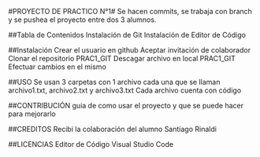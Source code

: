 #PROYECTO DE PRACTICO N°1#
Se hacen commits, se trabaja con branch y se pushea el proyecto entre dos 3 alumnos.

##Tabla de Contenidos
Instalación de Git
Instalación de Editor de Código


##Instalación
Crear el usuario en github
Aceptar invitación de colaborador
Clonar el repositorio PRAC1_GIT 
Descagar archivo en local PRAC1_GIT
Efectuar cambios en el mismo

##USO
Se usan 3 carpetas con 1 archivo cada una que se llaman archivo1.txt, archivo2.txt y archivo3.txt
Cada archivo cuenta con código 

##CONTRIBUCIÓN
guia de como usar el proyecto y que se puede hacer para mejorarlo

##CREDITOS
Recibi la colaboración del alumno Santiago Rinaldi

##LICENCIAS
Editor de Código Visual Studio Code